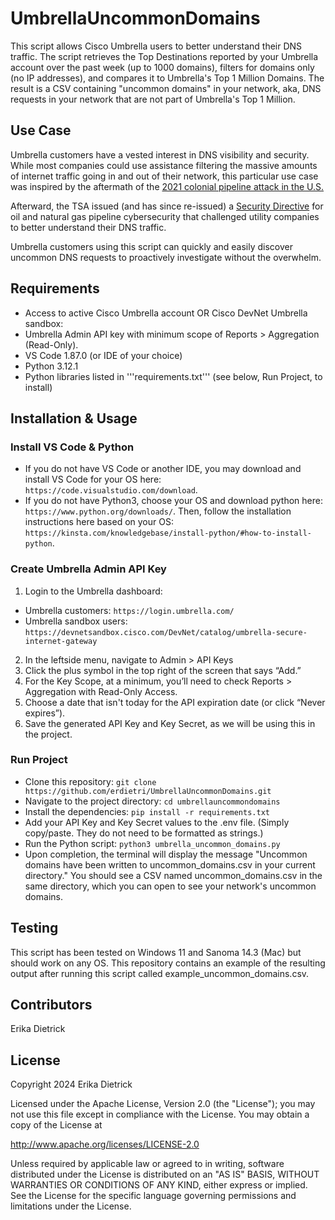 # UmbrellaUncommonDomains
This script allows Cisco Umbrella users to better understand their DNS traffic. The script retrieves the Top Destinations reported by your Umbrella account over the past week (up to 1000 domains), filters for domains only (no IP addresses), and compares it to Umbrella's Top 1 Million Domains. The result is a CSV containing "uncommon domains" in your network, aka, DNS requests in your network that are not part of Umbrella's Top 1 Million. 

## Use Case
Umbrella customers have a vested interest in DNS visibility and security. While most companies could use assistance filtering the massive amounts of internet traffic going in and out of their network, this particular use case was inspired by the aftermath of the <a href="https://www.bbc.com/news/technology-57063636">2021 colonial pipeline attack in the U.S.</a>

Afterward, the TSA issued (and has since re-issued) a <a href="https://www.tsa.gov/sites/default/files/tsa-sd-pipeline-2021-02d-w-memo_07_27_2023.pdf">Security Directive</a> for oil and natural gas pipeline cybersecurity that challenged utility companies to better understand their DNS traffic.

Umbrella customers using this script can quickly and easily discover uncommon DNS requests to proactively investigate without the overwhelm.

## Requirements
* Access to active Cisco Umbrella account OR Cisco DevNet Umbrella sandbox:
* Umbrella Admin API key with minimum scope of Reports > Aggregation (Read-Only).
* VS Code 1.87.0 (or IDE of your choice)
* Python 3.12.1
* Python libraries listed in '''requirements.txt''' (see below, Run Project, to install)

## Installation & Usage
### Install VS Code & Python
* If you do not have VS Code or another IDE, you may download and install VS Code for your OS here: ```https://code.visualstudio.com/download```.
* If you do not have Python3, choose your OS and download python here: ```https://www.python.org/downloads/```. Then, follow the installation instructions here based on your OS: ```https://kinsta.com/knowledgebase/install-python/#how-to-install-python```.

### Create Umbrella Admin API Key
1. Login to the Umbrella dashboard:
 * Umbrella customers: ```https://login.umbrella.com/```
 * Umbrella sandbox users: ```https://devnetsandbox.cisco.com/DevNet/catalog/umbrella-secure-internet-gateway```
2. In the leftside menu, navigate to Admin > API Keys
3. Click the plus symbol in the top right of the screen that says “Add.”
4. For the Key Scope, at a minimum, you’ll need to check Reports > Aggregation with Read-Only Access.
5. Choose a date that isn't today for the API expiration date (or click “Never expires”).
6. Save the generated API Key and Key Secret, as we will be using this in the project.
    
### Run Project
* Clone this repository:
```git clone https://github.com/erdietri/UmbrellaUncommonDomains.git```
* Navigate to the project directory:
```cd umbrellauncommondomains```
* Install the dependencies:
```pip install -r requirements.txt```
* Add your API Key and Key Secret values to the .env file. (Simply copy/paste. They do not need to be formatted as strings.)
* Run the Python script:
```python3 umbrella_uncommon_domains.py```
* Upon completion, the terminal will display the message "Uncommon domains have been written to uncommon_domains.csv in your current directory." You should see a CSV named uncommon_domains.csv in the same directory, which you can open to see your network's uncommon domains.

## Testing
This script has been tested on Windows 11 and Sanoma 14.3 (Mac) but should work on any OS. This repository contains an example of the resulting output after running this script called example_uncommon_domains.csv.

## Contributors
Erika Dietrick

## License
Copyright 2024 Erika Dietrick

Licensed under the Apache License, Version 2.0 (the "License");
you may not use this file except in compliance with the License.
You may obtain a copy of the License at

   http://www.apache.org/licenses/LICENSE-2.0

Unless required by applicable law or agreed to in writing, software
distributed under the License is distributed on an "AS IS" BASIS,
WITHOUT WARRANTIES OR CONDITIONS OF ANY KIND, either express or implied.
See the License for the specific language governing permissions and
limitations under the License.


